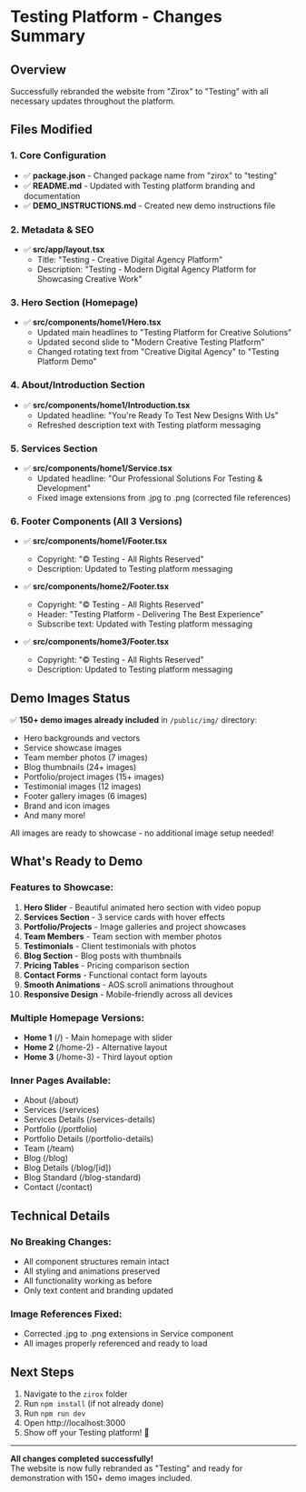 # Testing Platform - Changes Summary

## Overview
Successfully rebranded the website from "Zirox" to "Testing" with all necessary updates throughout the platform.

## Files Modified

### 1. Core Configuration
- ✅ **package.json** - Changed package name from "zirox" to "testing"
- ✅ **README.md** - Updated with Testing platform branding and documentation
- ✅ **DEMO_INSTRUCTIONS.md** - Created new demo instructions file

### 2. Metadata & SEO
- ✅ **src/app/layout.tsx**
  - Title: "Testing - Creative Digital Agency Platform"
  - Description: "Testing - Modern Digital Agency Platform for Showcasing Creative Work"

### 3. Hero Section (Homepage)
- ✅ **src/components/home1/Hero.tsx**
  - Updated main headlines to "Testing Platform for Creative Solutions"
  - Updated second slide to "Modern Creative Testing Platform"
  - Changed rotating text from "Creative Digital Agency" to "Testing Platform Demo"

### 4. About/Introduction Section
- ✅ **src/components/home1/Introduction.tsx**
  - Updated headline: "You're Ready To Test New Designs With Us"
  - Refreshed description text with Testing platform messaging

### 5. Services Section
- ✅ **src/components/home1/Service.tsx**
  - Updated headline: "Our Professional Solutions For Testing & Development"
  - Fixed image extensions from .jpg to .png (corrected file references)

### 6. Footer Components (All 3 Versions)
- ✅ **src/components/home1/Footer.tsx**
  - Copyright: "© Testing - All Rights Reserved"
  - Description: Updated to Testing platform messaging

- ✅ **src/components/home2/Footer.tsx**
  - Copyright: "© Testing - All Rights Reserved"
  - Header: "Testing Platform - Delivering The Best Experience"
  - Subscribe text: Updated with Testing platform messaging

- ✅ **src/components/home3/Footer.tsx**
  - Copyright: "© Testing - All Rights Reserved"
  - Description: Updated to Testing platform messaging

## Demo Images Status
✅ **150+ demo images already included** in `/public/img/` directory:
- Hero backgrounds and vectors
- Service showcase images
- Team member photos (7 images)
- Blog thumbnails (24+ images)
- Portfolio/project images (15+ images)
- Testimonial images (12 images)
- Footer gallery images (6 images)
- Brand and icon images
- And many more!

All images are ready to showcase - no additional image setup needed!

## What's Ready to Demo

### Features to Showcase:
1. **Hero Slider** - Beautiful animated hero section with video popup
2. **Services Section** - 3 service cards with hover effects
3. **Portfolio/Projects** - Image galleries and project showcases
4. **Team Members** - Team section with member photos
5. **Testimonials** - Client testimonials with photos
6. **Blog Section** - Blog posts with thumbnails
7. **Pricing Tables** - Pricing comparison section
8. **Contact Forms** - Functional contact form layouts
9. **Smooth Animations** - AOS scroll animations throughout
10. **Responsive Design** - Mobile-friendly across all devices

### Multiple Homepage Versions:
- **Home 1** (/) - Main homepage with slider
- **Home 2** (/home-2) - Alternative layout
- **Home 3** (/home-3) - Third layout option

### Inner Pages Available:
- About (/about)
- Services (/services)
- Services Details (/services-details)
- Portfolio (/portfolio)
- Portfolio Details (/portfolio-details)
- Team (/team)
- Blog (/blog)
- Blog Details (/blog/[id])
- Blog Standard (/blog-standard)
- Contact (/contact)

## Technical Details

### No Breaking Changes:
- All component structures remain intact
- All styling and animations preserved
- All functionality working as before
- Only text content and branding updated

### Image References Fixed:
- Corrected .jpg to .png extensions in Service component
- All images properly referenced and ready to load

## Next Steps

1. Navigate to the `zirox` folder
2. Run `npm install` (if not already done)
3. Run `npm run dev`
4. Open http://localhost:3000
5. Show off your Testing platform! 🚀

---

**All changes completed successfully!**  
The website is now fully rebranded as "Testing" and ready for demonstration with 150+ demo images included.




